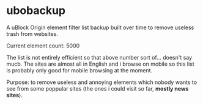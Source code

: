 # ubobackup
A uBlock Origin element filter list backup built over time to remove useless trash from websites. 

Current element count: 5000 

The list is not entirely efficient so that above number sort of... doesn't say mucb.
The sites are almost all in English and i browse on mobile so this list is probably only good for mobile browsing at the moment.

Purpose: to remove useless and annoying elements which nobody wants to see from some poppular sites (the ones i could visit so far, **mostly news sites**).
